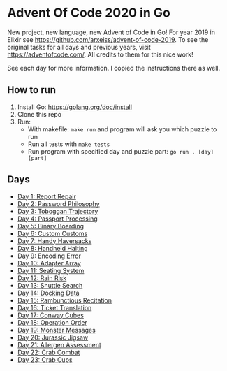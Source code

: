 # Advent Of Code 2020 in Go

New project, new language, new Advent of Code in Go! For year 2019 in Elixir see https://github.com/arxeiss/advent-of-code-2019.
To see the original tasks for all days and previous years, visit https://adventofcode.com/. All credits to them for this nice work!

See each day for more information. I copied the instructions there as well.

## How to run

1. Install Go: https://golang.org/doc/install
1. Clone this repo
1. Run:
    - With makefile: `make run` and program will ask you which puzzle to run
    - Run all tests with `make tests`
    - Run program with specified day and puzzle part: `go run . [day] [part]`

## Days

- [Day 1: Report Repair](/day1)
- [Day 2: Password Philosophy](/day2)
- [Day 3: Toboggan Trajectory](/day3)
- [Day 4: Passport Processing](/day4)
- [Day 5: Binary Boarding](/day5)
- [Day 6: Custom Customs](/day6)
- [Day 7: Handy Haversacks](/day7)
- [Day 8: Handheld Halting](/day8)
- [Day 9: Encoding Error](/day9)
- [Day 10: Adapter Array](/day10)
- [Day 11: Seating System](/day11)
- [Day 12: Rain Risk](/day12)
- [Day 13: Shuttle Search](/day13)
- [Day 14: Docking Data](/day14)
- [Day 15: Rambunctious Recitation](/day15)
- [Day 16: Ticket Translation](/day16)
- [Day 17: Conway Cubes](/day17)
- [Day 18: Operation Order](/day18)
- [Day 19: Monster Messages](/day19)
- [Day 20: Jurassic Jigsaw](/day20)
- [Day 21: Allergen Assessment](/day21)
- [Day 22: Crab Combat](/day22)
- [Day 23: Crab Cups](/day23)
